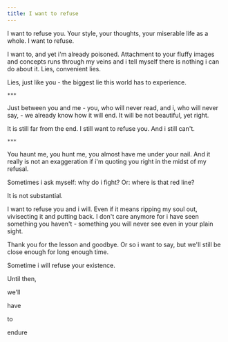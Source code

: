 ```yaml
---
title: I want to refuse
---
```


I want to refuse you. Your style, your thoughts, your miserable life as a whole.
I want to refuse.

I want to, and yet i'm already poisoned. Attachment to your fluffy images and
concepts runs through my veins and i tell myself there is nothing i can do about
it. Lies, convenient lies.

Lies, just like you - the biggest lie this world has to experience.

    ***

Just between you and me - you, who will never read, and i, who will never say, -
we already know how it will end. It will be not beautiful, yet right.

It is still far from the end. I still want to refuse you. And i still can't.

    ***

You haunt me, you hunt me, you almost have me under your nail. And it really is
not an exaggeration if i'm quoting you right in the midst of my refusal.

Sometimes i ask myself: why do i fight? Or: where is that red line?

It is not substantial.

I want to refuse you and i will. Even if it means ripping my soul out,
vivisecting it and putting back. I don't care anymore for i have seen something
you haven't - something you will never see even in your plain sight.

Thank you for the lesson and goodbye. Or so i want to say, but we'll still be
close enough for long enough time.

Sometime i will refuse your existence.

Until then,

we'll

have

to

endure
